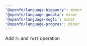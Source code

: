 ```yaml
---
'@openfn/language-bigquery': minor
'@openfn/language-godata': minor
'@openfn/language-mogli': minor
'@openfn/language-progres': minor
---
```


Add `fn` and `fnIf` operation
